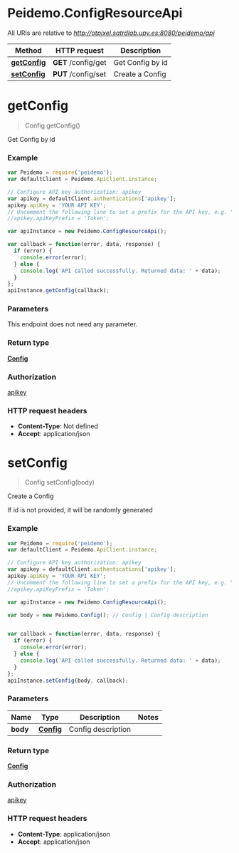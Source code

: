 # Peidemo.ConfigResourceApi

All URIs are relative to *http://otpixel.satrdlab.upv.es:8080/peidemo/api*

Method | HTTP request | Description
------------- | ------------- | -------------
[**getConfig**](ConfigResourceApi.md#getConfig) | **GET** /config/get | Get Config by id
[**setConfig**](ConfigResourceApi.md#setConfig) | **PUT** /config/set | Create a Config


<a name="getConfig"></a>
# **getConfig**
> Config getConfig()

Get Config by id



### Example
```javascript
var Peidemo = require('peidemo');
var defaultClient = Peidemo.ApiClient.instance;

// Configure API key authorization: apikey
var apikey = defaultClient.authentications['apikey'];
apikey.apiKey = 'YOUR API KEY';
// Uncomment the following line to set a prefix for the API key, e.g. "Token" (defaults to null)
//apikey.apiKeyPrefix = 'Token';

var apiInstance = new Peidemo.ConfigResourceApi();

var callback = function(error, data, response) {
  if (error) {
    console.error(error);
  } else {
    console.log('API called successfully. Returned data: ' + data);
  }
};
apiInstance.getConfig(callback);
```

### Parameters
This endpoint does not need any parameter.

### Return type

[**Config**](Config.md)

### Authorization

[apikey](../README.md#apikey)

### HTTP request headers

 - **Content-Type**: Not defined
 - **Accept**: application/json

<a name="setConfig"></a>
# **setConfig**
> Config setConfig(body)

Create a Config

If id is not provided, it will be randomly generated

### Example
```javascript
var Peidemo = require('peidemo');
var defaultClient = Peidemo.ApiClient.instance;

// Configure API key authorization: apikey
var apikey = defaultClient.authentications['apikey'];
apikey.apiKey = 'YOUR API KEY';
// Uncomment the following line to set a prefix for the API key, e.g. "Token" (defaults to null)
//apikey.apiKeyPrefix = 'Token';

var apiInstance = new Peidemo.ConfigResourceApi();

var body = new Peidemo.Config(); // Config | Config description


var callback = function(error, data, response) {
  if (error) {
    console.error(error);
  } else {
    console.log('API called successfully. Returned data: ' + data);
  }
};
apiInstance.setConfig(body, callback);
```

### Parameters

Name | Type | Description  | Notes
------------- | ------------- | ------------- | -------------
 **body** | [**Config**](Config.md)| Config description | 

### Return type

[**Config**](Config.md)

### Authorization

[apikey](../README.md#apikey)

### HTTP request headers

 - **Content-Type**: application/json
 - **Accept**: application/json

